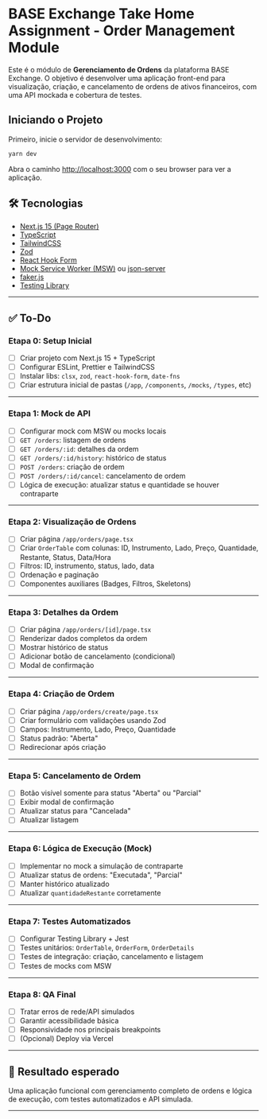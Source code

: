 # BASE Exchange Take Home Assignment - Order Management Module

Este é o módulo de **Gerenciamento de Ordens** da plataforma BASE Exchange. O objetivo é desenvolver uma aplicação front-end para visualização, criação, e cancelamento de ordens de ativos financeiros, com uma API mockada e cobertura de testes.

## Iniciando o Projeto

Primeiro, inicie o servidor de desenvolvimento:

```bash
yarn dev
```

Abra o caminho [http://localhost:3000](http://localhost:3000) com o seu browser para ver a aplicação.

## 🛠️ Tecnologias

- [Next.js 15 (Page Router)](https://nextjs.org/)
- [TypeScript](https://www.typescriptlang.org/)
- [TailwindCSS](https://tailwindcss.com/)
- [Zod](https://zod.dev/)
- [React Hook Form](https://react-hook-form.com/)
- [Mock Service Worker (MSW)](https://mswjs.io/) ou [json-server](https://github.com/typicode/json-server)
- [faker.js](https://fakerjs.dev/)
- [Testing Library](https://testing-library.com/)

---

## ✅ To-Do

### Etapa 0: Setup Inicial

- [ ] Criar projeto com Next.js 15 + TypeScript
- [ ] Configurar ESLint, Prettier e TailwindCSS
- [ ] Instalar libs: `clsx`, `zod`, `react-hook-form`, `date-fns`
- [ ] Criar estrutura inicial de pastas (`/app`, `/components`, `/mocks`, `/types`, etc)

---

### Etapa 1: Mock de API

- [ ] Configurar mock com MSW ou mocks locais
- [ ] `GET /orders`: listagem de ordens
- [ ] `GET /orders/:id`: detalhes da ordem
- [ ] `GET /orders/:id/history`: histórico de status
- [ ] `POST /orders`: criação de ordem
- [ ] `POST /orders/:id/cancel`: cancelamento de ordem
- [ ] Lógica de execução: atualizar status e quantidade se houver contraparte

---

### Etapa 2: Visualização de Ordens

- [ ] Criar página `/app/orders/page.tsx`
- [ ] Criar `OrderTable` com colunas: ID, Instrumento, Lado, Preço, Quantidade, Restante, Status, Data/Hora
- [ ] Filtros: ID, instrumento, status, lado, data
- [ ] Ordenação e paginação
- [ ] Componentes auxiliares (Badges, Filtros, Skeletons)

---

### Etapa 3: Detalhes da Ordem

- [ ] Criar página `/app/orders/[id]/page.tsx`
- [ ] Renderizar dados completos da ordem
- [ ] Mostrar histórico de status
- [ ] Adicionar botão de cancelamento (condicional)
- [ ] Modal de confirmação

---

### Etapa 4: Criação de Ordem

- [ ] Criar página `/app/orders/create/page.tsx`
- [ ] Criar formulário com validações usando Zod
- [ ] Campos: Instrumento, Lado, Preço, Quantidade
- [ ] Status padrão: "Aberta"
- [ ] Redirecionar após criação

---

### Etapa 5: Cancelamento de Ordem

- [ ] Botão visível somente para status "Aberta" ou "Parcial"
- [ ] Exibir modal de confirmação
- [ ] Atualizar status para "Cancelada"
- [ ] Atualizar listagem

---

### Etapa 6: Lógica de Execução (Mock)

- [ ] Implementar no mock a simulação de contraparte
- [ ] Atualizar status de ordens: "Executada", "Parcial"
- [ ] Manter histórico atualizado
- [ ] Atualizar `quantidadeRestante` corretamente

---

### Etapa 7: Testes Automatizados

- [ ] Configurar Testing Library + Jest
- [ ] Testes unitários: `OrderTable`, `OrderForm`, `OrderDetails`
- [ ] Testes de integração: criação, cancelamento e listagem
- [ ] Testes de mocks com MSW

---

### Etapa 8: QA Final

- [ ] Tratar erros de rede/API simulados
- [ ] Garantir acessibilidade básica
- [ ] Responsividade nos principais breakpoints
- [ ] (Opcional) Deploy via Vercel

---

## 🏁 Resultado esperado

Uma aplicação funcional com gerenciamento completo de ordens e lógica de execução, com testes automatizados e API simulada.

---
